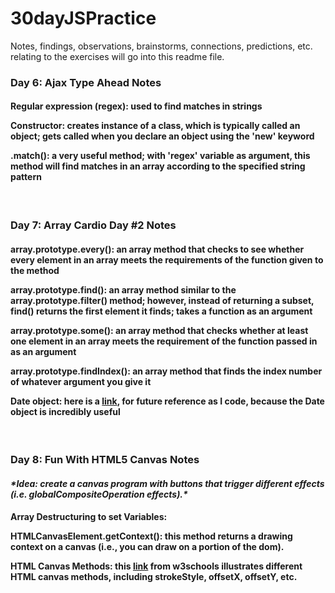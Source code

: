 # 30dayJSPractice
Notes, findings, observations, brainstorms, connections, predictions, etc. relating to the exercises will go into this readme file.

<h3><strong> Day 6: Ajax Type Ahead Notes </strong></h3>
<h4>
  <p><strong>Regular expression (regex):</strong> used to find matches in strings</p>
  <p><strong>Constructor:</strong> creates instance of a class, which is typically called an object; gets called when you declare an object using the 'new' keyword</p>
  <p><strong>.match():</strong> a very useful method; with 'regex' variable as argument, this method will find matches in an array according to the specified string pattern</p>
</h4>
<br/>
<h3><strong> Day 7: Array Cardio Day #2 Notes </strong></h3>
<h4>
  <p><strong>array.prototype.every()</strong>: an array method that checks to see whether every element in an array meets the requirements of the function given to the method </p>
  <p><strong>array.prototype.find()</strong>: an array method similar to the array.prototype.filter() method; however, instead of returning a subset, find() returns the first element it finds; takes a function as an argument</p>
  <p><strong>array.prototype.some()</strong>: an array method that checks whether at least one element in an array meets the requirement of the function passed in as an argument</p>
  <p><strong>array.prototype.findIndex()</strong>: an array method that finds the index number of whatever argument you give it</p>
  <p><strong>Date object</strong>: here is a <a href="https://developer.mozilla.org/en-US/docs/Web/JavaScript/Reference/Global_Objects/Date">link</a>, for future reference as I code, because the Date object is incredibly useful
</h4>
<br/>
<h3><strong> Day 8: Fun With HTML5 Canvas Notes </strong></h3>
<h4><i>*Idea: create a canvas program with buttons that trigger different effects (i.e. globalCompositeOperation effects).*</i></h4>

<h4>
  <p><strong>Array Destructuring to set Variables:</strong></p>
  <p><strong>HTMLCanvasElement.getContext()</strong>: this method returns a drawing context on a canvas (i.e., you can draw on a portion of the dom).</p>
  <p><strong>HTML Canvas Methods:</strong> this <a href="https://www.w3schools.com/tags/ref_canvas.asp"> link</a> from w3schools illustrates different HTML canvas methods, including strokeStyle, offsetX, offsetY, etc.</p>
</h4>
